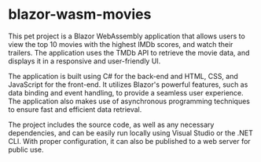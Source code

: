 # blazor-wasm-movies

This pet project is a Blazor WebAssembly application that allows users to view the top 10 movies with the highest IMDb scores, and watch their trailers. The application uses the TMDb API to retrieve the movie data, and displays it in a responsive and user-friendly UI.

The application is built using C# for the back-end and HTML, CSS, and JavaScript for the front-end. It utilizes Blazor's powerful features, such as data binding and event handling, to provide a seamless user experience. The application also makes use of asynchronous programming techniques to ensure fast and efficient data retrieval.

The project includes the source code, as well as any necessary dependencies, and can be easily run locally using Visual Studio or the .NET CLI. With proper configuration, it can also be published to a web server for public use.
